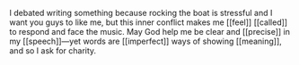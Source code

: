 I debated writing something because rocking the boat is stressful and I want you guys to like me, but this inner conflict makes me [[feel]] [[called]] to respond and face the music. May God help me be clear and [[precise]] in my [[speech]]—yet words are [[imperfect]] ways of showing [[meaning]], and so I ask for charity.

